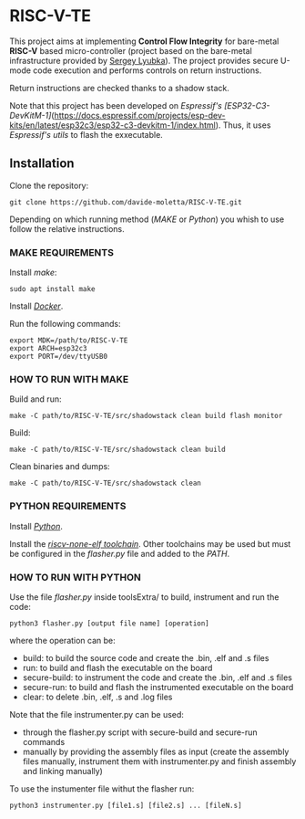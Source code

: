 # RISC-V-TE

This project aims at implementing **Control Flow Integrity** for bare-metal **RISC-V** based micro-controller (project based on the bare-metal infrastructure provided by [Sergey Lyubka](https://github.com/cpq/mdk/tree/main)).
The project provides secure U-mode code execution and performs controls on return instructions.

Return instructions are checked thanks to a shadow stack.

Note that this project has been developed on _Espressif's [ESP32-C3-DevKitM-1]_(https://docs.espressif.com/projects/esp-dev-kits/en/latest/esp32c3/esp32-c3-devkitm-1/index.html). Thus, it uses _Espressif's utils_ to flash the exxecutable.

## Installation

Clone the repository:

```
git clone https://github.com/davide-moletta/RISC-V-TE.git
```

Depending on which running method (_MAKE_ or _Python_) you whish to use follow the relative instructions.

### MAKE REQUIREMENTS

Install _make_:
```
sudo apt install make
```

Install [_Docker_](https://docs.docker.com/engine/install/ubuntu/).

Run the following commands:
```
export MDK=/path/to/RISC-V-TE
export ARCH=esp32c3
export PORT=/dev/ttyUSB0
```

### HOW TO RUN WITH MAKE

Build and run:
```
make -C path/to/RISC-V-TE/src/shadowstack clean build flash monitor
```

Build:
```
make -C path/to/RISC-V-TE/src/shadowstack clean build
```

Clean binaries and dumps:
```
make -C path/to/RISC-V-TE/src/shadowstack clean
```

### PYTHON REQUIREMENTS

Install [_Python_](https://www.python.org/downloads/).

Install the [_riscv-none-elf toolchain_](https://github.com/xpack-dev-tools/riscv-none-elf-gcc-xpack). 
Other toolchains may be used but must be configured in the _flasher.py_ file and added to the _PATH_.

### HOW TO RUN WITH PYTHON

Use the file _flasher.py_ inside toolsExtra/ to build, instrument and run the code:
```
python3 flasher.py [output file name] [operation]
```
where the operation can be:
- build: to build the source code and create the .bin, .elf and .s files
- run: to build and flash the executable on the board
- secure-build: to instrument the code and create the .bin, .elf and .s files
- secure-run: to build and flash the instrumented executable on the board
- clear: to delete .bin, .elf, .s and .log files

Note that the file instrumenter.py can be used:
- through the flasher.py script with secure-build and secure-run commands
- manually by providing the assembly files as input (create the assembly files manually, instrument them with instrumenter.py and finish assembly and linking manually)

To use the instumenter file withut the flasher run:
```
python3 instrumenter.py [file1.s] [file2.s] ... [fileN.s]
```
